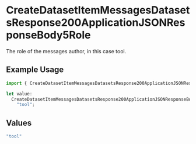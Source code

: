 # CreateDatasetItemMessagesDatasetsResponse200ApplicationJSONResponseBody5Role

The role of the messages author, in this case tool.

## Example Usage

```typescript
import { CreateDatasetItemMessagesDatasetsResponse200ApplicationJSONResponseBody5Role } from "@orq-ai/node/models/operations";

let value:
  CreateDatasetItemMessagesDatasetsResponse200ApplicationJSONResponseBody5Role =
    "tool";
```

## Values

```typescript
"tool"
```